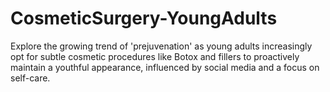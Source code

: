 # CosmeticSurgery-YoungAdults
Explore the growing trend of 'prejuvenation' as young adults increasingly opt for subtle cosmetic procedures like Botox and fillers to proactively maintain a youthful appearance, influenced by social media and a focus on self-care.
